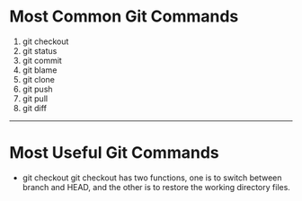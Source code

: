 # Most Common Git Commands
1. git checkout
2. git status
3. git commit
4. git blame
5. git clone
6. git push
7. git pull
8. git diff

---

# Most Useful Git Commands
* git checkout
git checkout has two functions, one is to switch between branch and HEAD, and the other is to restore the working directory files.